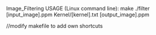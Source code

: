 Image_Filtering
USAGE (Linux command line): 
  make
  ./filter [input_image].ppm Kernel/[kernel].txt [output_image].ppm
  
 //modify makefile to add own shortcuts 
